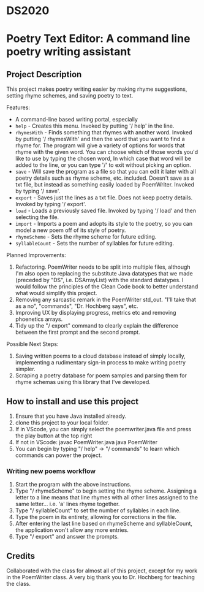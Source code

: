 # DS2020

<h1>Poetry Text Editor: A command line poetry writing assistant </h1>

<h2>Project Description</h2>
This project makes poetry writing easier by making rhyme suggestions, setting rhyme schemes, and saving poetry to text.

Features:
- A command-line based writing portal, especially 
- `help`          - Creates this menu. Invoked by putting '/ help' in the line.
- `rhymesWith`    - Finds something that rhymes with another word. Invoked by putting '/ rhymesWith' and then the word that you want to find a rhyme for.
                The program will give a variety of options for words that rhyme with the given word. You can choose which of those words you'd like to use by typing the chosen word,
                In which case that word will be added to the line, or you can type '/' to exit without picking an option.
- `save`          - Will save the program as a file so that you can edit it later with all poetry details such as rhyme scheme, etc. included. Doesn't save as a txt file, but instead as something easily loaded by PoemWriter. Invoked by typing '/ save'.     
- `export`        - Saves just the lines as a txt file. Does not keep poetry details. Invoked by typing '/ export'.
- `load`          - Loads a previously saved file. Invoked by typing '/ load' and then selecting the file.
- `import`        - Imports a poem and adopts its style to the poetry, so you can model a new poem off of its style of poetry.        
- `rhymeScheme`   - Sets the rhyme scheme for future editing.
- `syllableCount` - Sets the number of syllables for future editing.

Planned Improvements:

1. Refactoring. PoemWriter needs to be split into multiple files, although I'm also open to replacing the substitute Java datatypes that we made (preceded by "DS", i.e. DSArrayList) with the standard datatypes. I would follow the principles of the Clean Code book to better understand what would simplify this project.
2. Removing any sarcastic remark in the PoemWriter std_out. "I'll take that as a no", "commands", "Dr. Hochberg says", etc.
3. Improving UX by displaying progress, metrics etc and removing phoenetics arrays.
4. Tidy up the "/ export" command to clearly explain the difference between the first prompt and the second prompt.

Possible Next Steps:

1. Saving written poems to a cloud database instead of simply locally, implementing a rudimentary sign-in process to make writing poetry simpler.
2. Scraping a poetry database for poem samples and parsing them for rhyme schemas using this library that I've developed.

<h2>How to install and use this project</h2>

1. Ensure that you have Java installed already.
2. clone this project to your local folder.
3. If in VScode, you can simply select the poemwriter.java file and press the play button at the top right
4. If not in VScode:
  javac PoemWriter.java
  java PoemWriter
5. You can begin by typing "/ help" -> "/ commands" to learn which commands can power the project.

<h3>Writing new poems workflow</h3>

1. Start the program with the above instructions.
2. Type "/ rhymeScheme" to begin setting the rhyme scheme. Assigning a letter to a line means that line rhymes with all other lines assigned to the same letter... i.e. 'a' lines rhyme together.
3. Type "/ syllableCount" to set the number of syllables in each line.
4. Type the poem in its entirety, allowing for corrections in the file.
5. After entering the last line based on rhymeScheme and syllableCount, the application won't allow any more entries.
6. Type "/ export" and answer the prompts.

<h2>Credits</h2>
Collaborated with the class for almost all of this project, except for my work in the PoemWriter class. A very big thank you to Dr. Hochberg for teaching the class.
